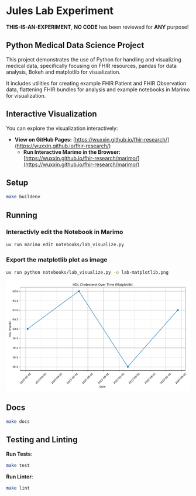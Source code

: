 # Jules Lab Experiment

**THIS-IS-AN-EXPERIMENT**, **NO CODE** has been reviewed for **ANY** purpose!

## Python Medical Data Science Project

This project demonstrates the use of Python for handling and visualizing medical data,
specifically focusing on FHIR resources, pandas for data analysis, Bokeh and matplotlib for visualization.

It includes utilities for creating example FHIR Patient and FHIR Observation data,
flattening FHIR bundles for analysis and example notebooks in Marimo for visualization.

## Interactive Visualization

You can explore the visualization interactively:

- **View on GitHub Pages:** [https://wuxxin.github.io/fhir-research/](https://wuxxin.github.io/fhir-research/)
    - **Run Interactive Marimo in the Browser:** [https://wuxxin.github.io/fhir-research/marimo/](https://wuxxin.github.io/fhir-research/marimo/)

## Setup

```sh
make buildenv
```

## Running

### Interactivly edit the Notebook in Marimo

```bash
uv run marimo edit notebooks/lab_visualize.py
```

### Export the matplotlib plot as image

```bash
uv run python notebooks/lab_visualize.py -o lab-matplotlib.png
```

![LAB-Plot](lab-matplotlib.png)

## Docs

```bash
make docs
```

## Testing and Linting

**Run Tests**:

```bash
make test
```

**Run Linter**:

```bash
make lint
```
